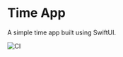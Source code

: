 # Time App
A simple time app built using SwiftUI.

![CI](https://github.com/iamrado/time-app/workflows/CI/badge.svg?branch=develop)
